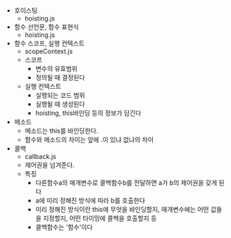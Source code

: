 - 호이스팅
  - hoisting.js
- 함수 선언문, 함수 표현식
  - hoisting.js
- 함수 스코프, 실행 컨텍스트
  - scopeContext.js
  - 스코프
    - 변수의 유효범위
    - 정의될 때 결정된다
  - 실행 컨텍스트
    - 실행되는 코드 범위
    - 실행될 때 생성된다
    - hoisting, this바인딩 등의 정보가 담긴다
- 메소드
  - 메소드는 this를 바인딩한다.
  - 함수와 메소드의 차이는 앞에 .이 있냐 없냐의 차이
- 콜백
  - callback.js
  - 제어권을 넘겨준다.
  - 특징
    - 다른함수a의 매개변수로 콜백함수b를 전달하면 a가 b의 제어권을 갖게 된다
    - a에 미리 정해진 방식에 따라 b를 호출한다
    - 미리 정해진 방식이란 this에 무엇을 바인딩할지, 매개변수에는 어떤 값들을 지정할지, 어떤 타이밍에 콜백을 호출할지 등
    - 콜백함수는 '함수'이다
